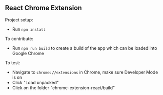 ## React Chrome Extension

Project setup:

- Run `npm install`

To contribute:

- Run `npm run build` to create a build of the app which can be loaded into Google Chrome

To test:

- Navigate to `chrome://extensions` in Chrome, make sure Developer Mode is on
- Click "Load unpacked"
- Click on the folder "chrome-extension-react/build"
